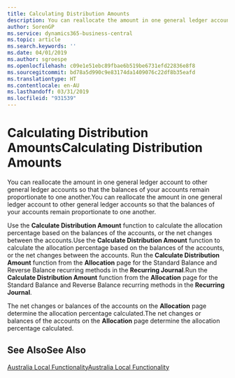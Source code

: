 ```yaml
---
title: Calculating Distribution Amounts
description: You can reallocate the amount in one general ledger account to other general ledger accounts so that the balances of your accounts remain proportionate to one another.
author: SorenGP
ms.service: dynamics365-business-central
ms.topic: article
ms.search.keywords: ''
ms.date: 04/01/2019
ms.author: sgroespe
ms.openlocfilehash: c09e1e51ebc89fbae6b519be6731efd22836e8f8
ms.sourcegitcommit: bd78a5d990c9e83174da1409076c22df8b35eafd
ms.translationtype: HT
ms.contentlocale: en-AU
ms.lasthandoff: 03/31/2019
ms.locfileid: "931539"
---
```

# <a name="calculating-distribution-amounts"></a><span data-ttu-id="7ae79-103">Calculating Distribution Amounts</span><span class="sxs-lookup"><span data-stu-id="7ae79-103">Calculating Distribution Amounts</span></span>
<span data-ttu-id="7ae79-104">You can reallocate the amount in one general ledger account to other general ledger accounts so that the balances of your accounts remain proportionate to one another.</span><span class="sxs-lookup"><span data-stu-id="7ae79-104">You can reallocate the amount in one general ledger account to other general ledger accounts so that the balances of your accounts remain proportionate to one another.</span></span>  
  
 <span data-ttu-id="7ae79-105">Use the **Calculate Distribution Amount** function to calculate the allocation percentage based on the balances of the accounts, or the net changes between the accounts.</span><span class="sxs-lookup"><span data-stu-id="7ae79-105">Use the **Calculate Distribution Amount** function to calculate the allocation percentage based on the balances of the accounts, or the net changes between the accounts.</span></span> <span data-ttu-id="7ae79-106">Run the **Calculate Distribution Amount** function from the **Allocation** page for the Standard Balance and Reverse Balance recurring methods in the **Recurring Journal**.</span><span class="sxs-lookup"><span data-stu-id="7ae79-106">Run the **Calculate Distribution Amount** function from the **Allocation** page for the Standard Balance and Reverse Balance recurring methods in the **Recurring Journal**.</span></span>  
  
 <span data-ttu-id="7ae79-107">The net changes or balances of the accounts on the **Allocation** page determine the allocation percentage calculated.</span><span class="sxs-lookup"><span data-stu-id="7ae79-107">The net changes or balances of the accounts on the **Allocation** page determine the allocation percentage calculated.</span></span>  
  
## <a name="see-also"></a><span data-ttu-id="7ae79-108">See Also</span><span class="sxs-lookup"><span data-stu-id="7ae79-108">See Also</span></span>  
 [<span data-ttu-id="7ae79-109">Australia Local Functionality</span><span class="sxs-lookup"><span data-stu-id="7ae79-109">Australia Local Functionality</span></span>](australia-local-functionality.md)